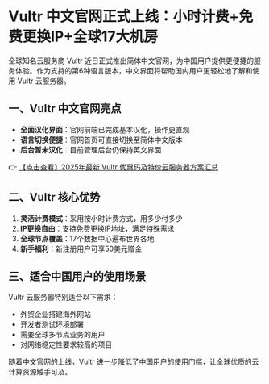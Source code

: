 # Vultr 中文官网正式上线：小时计费+免费更换IP+全球17大机房

全球知名云服务商 Vultr 近日正式推出简体中文官网，为中国用户提供更便捷的服务体验。作为支持的第6种语言版本，中文界面将帮助国内用户更轻松地了解和使用 Vultr 云服务器。

## 一、Vultr 中文官网亮点

- **全面汉化界面**：官网前端已完成基本汉化，操作更直观
- **语言切换便捷**：官网首页可直接切换至简体中文版本
- **后台暂未汉化**：目前管理后台仍保持英文界面

👉 [【点击查看】2025年最新 Vultr 优惠码及特价云服务器方案汇总](https://bit.ly/VuLtr)

## 二、Vultr 核心优势

1. **灵活计费模式**：采用按小时计费方式，用多少付多少
2. **IP更换自由**：支持免费更换IP地址，满足特殊需求
3. **全球节点覆盖**：17个数据中心遍布世界各地
4. **新手福利**：新注册用户可享50美元赠金

## 三、适合中国用户的使用场景

Vultr 云服务器特别适合以下需求：
- 外贸企业搭建海外网站
- 开发者测试环境部署
- 需要全球多节点业务的用户
- 对网络稳定性要求较高的项目

随着中文官网的上线，Vultr 进一步降低了中国用户的使用门槛，让全球优质的云计算资源触手可及。